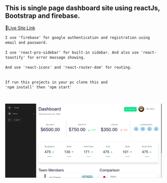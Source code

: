 <h2>This is single page dashboard site using reactJs, Bootstrap and firebase.</h1>

🎁[Live Site Link](https://dashboard-app-fawn.vercel.app/)

```
I use 'firebase' for google authentication and registration using email and password.

I use 'react-pro-sidebar' for built-in sidebar. And also use 'react-toastify' for error massage showing.

And use 'react-icons' and 'react-router-dom' for routing.


If run this projects in your pc clone this and
'npm install' then 'npm start'



```

![alt text](./src/Assets/Imgs/dashboard.png)
